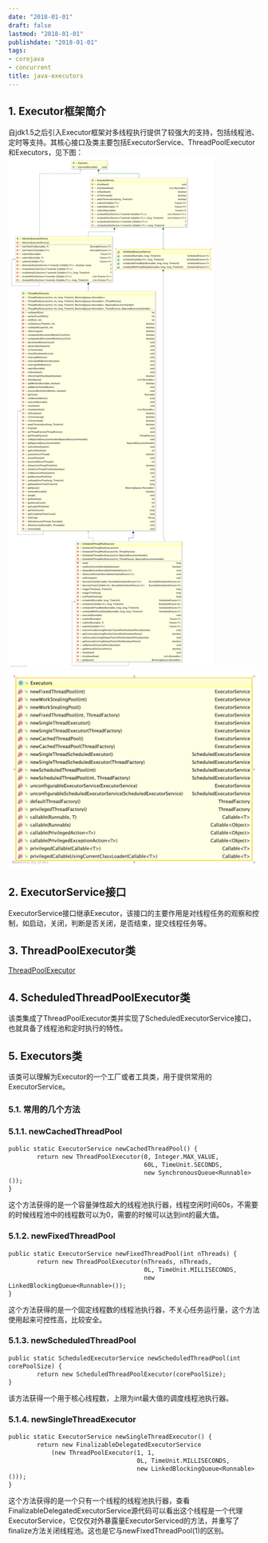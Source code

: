 ```yaml
---
date: "2018-01-01"
draft: false
lastmod: "2018-01-01"
publishdate: "2018-01-01"
tags:
- corejava
- concurrent
title: java-executors
---
```


## 1. Executor框架简介
自jdk1.5之后引入Executor框架对多线程执行提供了较强大的支持，包括线程池、定时等支持。其核心接口及类主要包括ExecutorService、ThreadPoolExecutor和Executors，见下图：
![Executor](../../../picture/ExecutorService.png)
![Executors](../../../picture/Executors.png)

## 2. ExecutorService接口
ExecutorService接口继承Executor，该接口的主要作用是对线程任务的观察和控制，如启动，关闭，判断是否关闭，是否结束，提交线程任务等。

## 3. ThreadPoolExecutor类
[ThreadPoolExecutor](./java-thread-pool-executor.md)

## 4. ScheduledThreadPoolExecutor类
该类集成了ThreadPoolExecutor类并实现了ScheduledExecutorService接口，也就具备了线程池和定时执行的特性。

## 5. Executors类
该类可以理解为Executor的一个工厂或者工具类，用于提供常用的ExecutorService。
### 5.1. 常用的几个方法
### 5.1.1. newCachedThreadPool
```
public static ExecutorService newCachedThreadPool() {
        return new ThreadPoolExecutor(0, Integer.MAX_VALUE,
                                      60L, TimeUnit.SECONDS,
                                      new SynchronousQueue<Runnable>());
}
```
这个方法获得的是一个容量弹性超大的线程池执行器，线程空闲时间60s，不需要的时候线程池中的线程数可以为0，需要的时候可以达到int的最大值。

### 5.1.2. newFixedThreadPool
```
public static ExecutorService newFixedThreadPool(int nThreads) {
        return new ThreadPoolExecutor(nThreads, nThreads,
                                      0L, TimeUnit.MILLISECONDS,
                                      new LinkedBlockingQueue<Runnable>());
}
```
这个方法获得的是一个固定线程数的线程池执行器，不关心任务运行量，这个方法使用起来可控性高，比较安全。

### 5.1.3. newScheduledThreadPool
```
public static ScheduledExecutorService newScheduledThreadPool(int corePoolSize) {
        return new ScheduledThreadPoolExecutor(corePoolSize);
}
```
该方法获得一个用于核心线程数，上限为int最大值的调度线程池执行器。

### 5.1.4. newSingleThreadExecutor
```
public static ExecutorService newSingleThreadExecutor() {
        return new FinalizableDelegatedExecutorService
            (new ThreadPoolExecutor(1, 1,
                                    0L, TimeUnit.MILLISECONDS,
                                    new LinkedBlockingQueue<Runnable>()));
}
```
这个方法获得的是一个只有一个线程的线程池执行器，查看FinalizableDelegatedExecutorService源代码可以看出这个线程是一个代理ExecutorService，它仅仅对外暴露量ExecutorServiced的方法，并重写了finalize方法关闭线程池。这也是它与newFixedThreadPool(1)的区别。
